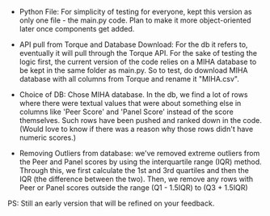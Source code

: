 - Python File: For simplicity of testing for everyone, kept this version as only one file - the main.py code. Plan to make it more object-oriented later once components get added.

- API pull from Torque and Database Download: For the db it refers to, eventually it will pull through the Torque API. For the sake of testing the logic first, the current version of the code relies on a MIHA database to be kept in the same folder as main.py. So to test, do download MIHA database with all columns from Torque and rename it "MIHA.csv". 

- Choice of DB: Chose MIHA database. In the db, we find a lot of rows where there were textual values that were about something else in columns like 'Peer Score' and 'Panel Score' instead of the score themselves. Such rows have been pushed and ranked down in the code. (Would love to know if there was a reason why those rows didn't have numeric scores.) 

- Removing Outliers from database: we've removed extreme outliers from the Peer and Panel scores by using the interquartile range (IQR) method. Through this, we first calculate the 1st and 3rd quartiles and then the IQR (the difference between the two). Then, we remove any rows with Peer or Panel scores outside the range (Q1 - 1.5IQR) to (Q3 + 1.5IQR)

PS: Still an early version that will be refined on your feedback. 
